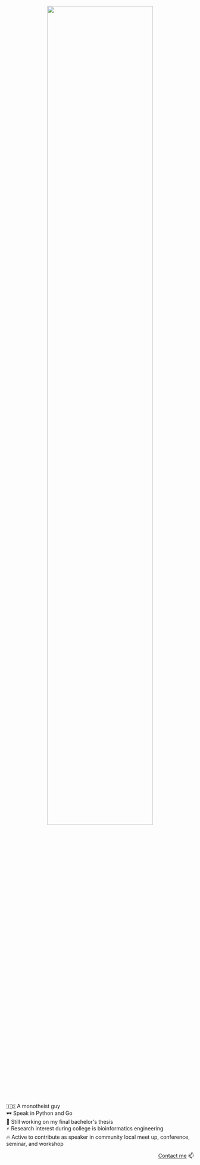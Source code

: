 <p align=center>
<img src="https://www.gstatic.com/mobilesdk/200303_mobilesdk/ML_fore@2x.png" height=75% width=75%>
</p>

:indonesia: A monotheist guy<br>
🕶️ Speak in Python and Go<br>
🔭 Still working on my final bachelor's thesis<br>
⚡ Research interest during college is bioinformatics engineering<br>
🔥 Active to contribute as speaker in community local meet up, conference, seminar, and workshop<br>

<p align=right>
<a href="https://t.me/rakhmanWahid">Contact me</a> 📫
</p>
